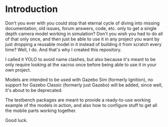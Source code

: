 # Introduction

Don't you ever with you could stop that eternal cycle of diving into missing documentation, old issues, forum answers, code, etc. only to get a single depth camera model working in simulation? Don't you wish you had to do all of that only once, and then just be able to use it in any project you want by just dropping a reusable model in it instead of building it from scratch every time? Well, I do. And that's why I created this repository.

I called it YOLO to avoid name clashes, but also because it's meant to be only require looking at the xacros once before being able to use it in your own project.

Models are intended to be used with Gazebo Sim (formerly Ignition), no support for Gazebo Classic (formerly just Gazebo) will be added, since well, it's about to be deprecated.

The testbench packages are meant to provide a ready-to-use working example of the models in action, and also how to configure stuff to get all the mobile parts working together.

Good luck.
